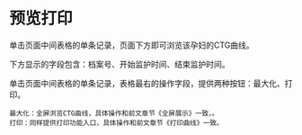 # 预览打印

单击页面中间表格的单条记录，页面下方即可浏览该孕妇的CTG曲线。

下方显示的字段包含：档案号、开始监护时间、结束监护时间。

单击页面中间表格的单条记录，表格最右的操作字段，提供两种按钮：最大化、打印。

```
最大化：全屏浏览CTG曲线，具体操作和前文章节《全屏展示》一致，。
打印：同样提供打印功能入口，具体操作和前文章节《打印曲线》一致。
```
